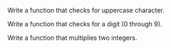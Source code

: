 Write a function that checks for uppercase character.

Write a function that checks for a digit (0 through 9).

Write a function that multiplies two integers.

